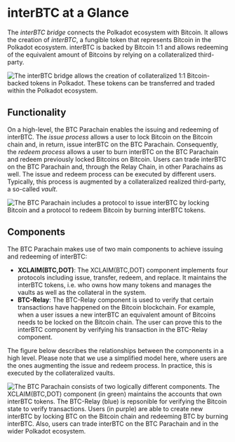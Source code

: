 interBTC at a Glance
====================

The *interBTC bridge* connects the Polkadot ecosystem with Bitcoin. It
allows the creation of *interBTC*, a fungible token that represents
Bitcoin in the Polkadot ecosystem. interBTC is backed by Bitcoin 1:1 and
allows redeeming of the equivalent amount of Bitcoins by relying on a
collateralized third-party.

![The interBTC bridge allows the creation of collateralized 1:1
Bitcoin-backed tokens in Polkadot. These tokens can be transferred and
traded within the Polkadot ecosystem.](../figures/intro/overview.png)

Functionality
-------------

On a high-level, the BTC Parachain enables the issuing and redeeming of
interBTC. The *issue process* allows a user to lock Bitcoin on the
Bitcoin chain and, in return, issue interBTC on the BTC Parachain.
Consequently, the *redeem process* allows a user to burn interBTC on the
BTC Parachain and redeem previously locked Bitcoins on Bitcoin. Users
can trade interBTC on the BTC Parachain and, through the Relay Chain, in
other Parachains as well. The issue and redeem process can be executed
by different users. Typically, this process is augmented by a
collateralized realized third-party, a so-called *vault*.

![The BTC Parachain includes a protocol to issue interBTC by locking
Bitcoin and a protocol to redeem Bitcoin by burning interBTC
tokens.](../figures/intro/Overview-Func.png)

Components
----------

The BTC Parachain makes use of two main components to achieve issuing
and redeeming of interBTC:

-   **XCLAIM(BTC,DOT)**: The XCLAIM(BTC,DOT) component implements four
    protocols including issue, transfer, redeem, and replace. It
    maintains the interBTC tokens, i.e. who owns how many tokens and
    manages the vaults as well as the collateral in the system.
-   **BTC-Relay**: The BTC-Relay component is used to verify that
    certain transactions have happened on the Bitcoin blockchain. For
    example, when a user issues a new interBTC an equivalent amount of
    Bitcoins needs to be locked on the Bitcoin chain. The user can prove
    this to the interBTC component by verifying his transaction in the
    BTC-Relay component.

The figure below describes the relationships between the components in a
high level. Please note that we use a simplified model here, where users
are the ones augmenting the issue and redeem process. In practice, this
is executed by the collateralized vaults.

![The BTC Parachain consists of two logically different components. The
XCLAIM(BTC,DOT) component (in green) maintains the accounts that own
interBTC tokens. The BTC-Relay (blue) is repsonible for verifying the
Bitcoin state to verify transactions. Users (in purple) are able to
create new interBTC by locking BTC on the Bitcoin chain and redeeming
BTC by burning interBTC. Also, users can trade interBTC on the BTC
Parachain and in the wider Polkadot
ecosystem.](../figures/intro/Overview-Components.png)
